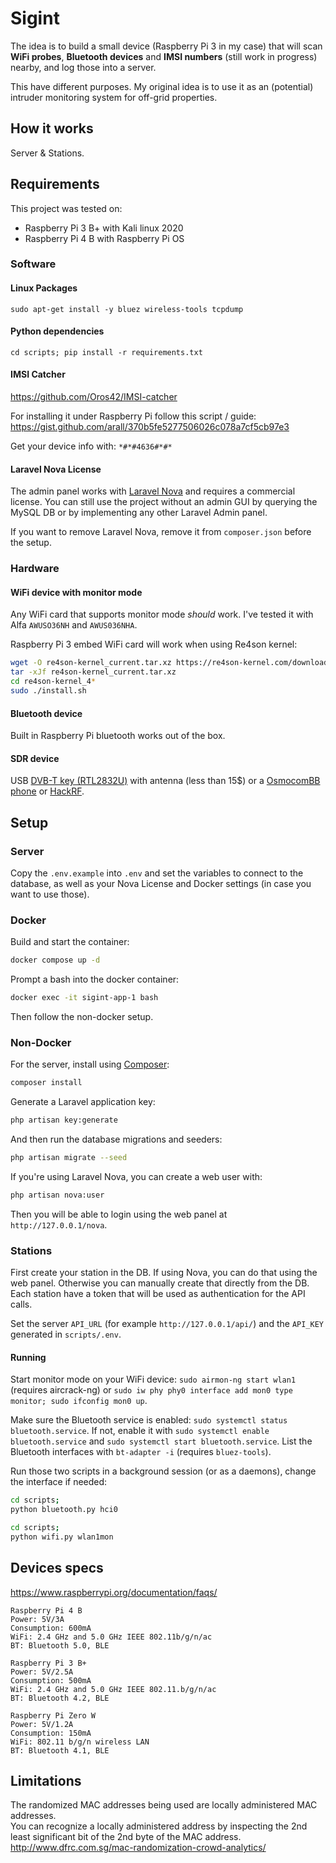 # Sigint
The idea is to build a small device (Raspberry Pi 3 in my case) that will scan **WiFi probes**, **Bluetooth devices** and **IMSI numbers** (still work in progress) nearby, and log those into a server.

This have different purposes. My original idea is to use it as an (potential) intruder monitoring system for off-grid properties.

## How it works

Server & Stations.


## Requirements

This project was tested on:
* Raspberry Pi 3 B+ with Kali linux 2020
* Raspberry Pi 4 B with Raspberry Pi OS

### Software

#### Linux Packages
`sudo apt-get install -y bluez wireless-tools tcpdump`

#### Python dependencies
`cd scripts; pip install -r requirements.txt`

#### IMSI Catcher
https://github.com/Oros42/IMSI-catcher

For installing it under Raspberry Pi follow this script / guide: https://gist.github.com/arall/370b5fe5277506026c078a7cf5cb97e3

Get your device info with: `*#*#4636#*#*`

#### Laravel Nova License
The admin panel works with [Laravel Nova](https://nova.laravel.com/) and requires a commercial license.
You can still use the project without an admin GUI by querying the MySQL DB or by implementing any other Laravel Admin panel.

If you want to remove Laravel Nova, remove it from `composer.json` before the setup.

### Hardware

#### WiFi device with monitor mode

Any WiFi card that supports monitor mode *should* work. I've tested it with Alfa `AWUSO36NH` and `AWUS036NHA`.

Raspberry Pi 3  embed WiFi card will work when using Re4son kernel:
```sh
wget -O re4son-kernel_current.tar.xz https://re4son-kernel.com/download/re4son-kernel-current/
tar -xJf re4son-kernel_current.tar.xz
cd re4son-kernel_4*
sudo ./install.sh
```

#### Bluetooth device
Built in Raspberry Pi bluetooth works out of the box.

#### SDR device
USB [DVB-T key (RTL2832U)](https://osmocom.org/projects/rtl-sdr/wiki/Rtl-sdr) with antenna (less than 15$) or a [OsmocomBB phone](https://osmocom.org/projects/baseband/wiki/Phones) or [HackRF](https://greatscottgadgets.com/hackrf/).

## Setup

### Server

Copy the `.env.example` into `.env` and set the variables to connect to the database, as well as your Nova License and Docker settings (in case you want to use those).

### Docker

Build and start the container:
```sh
docker compose up -d
```

Prompt a bash into the docker container:
```sh
docker exec -it sigint-app-1 bash
```

Then follow the non-docker setup.

### Non-Docker
For the server, install using [Composer](https://getcomposer.org/):
```sh
composer install
```

Generate a Laravel application key:
```sh
php artisan key:generate
```

And then run the database migrations and seeders:
```sh
php artisan migrate --seed
```

If you're using Laravel Nova, you can create a web user with:
```sh
php artisan nova:user
```

Then you will be able to login using the web panel at `http://127.0.0.1/nova`.

### Stations

First create your station in the DB. If using Nova, you can do that using the web panel.
Otherwise you can manually create that directly from the DB.
Each station have a token that will be used as authentication for the API calls.

Set the server `API_URL` (for example `http://127.0.0.1/api/`) and the `API_KEY` generated in `scripts/.env`.

#### Running
Start monitor mode on your WiFi device: `sudo airmon-ng start wlan1` (requires aircrack-ng) or `sudo iw phy phy0 interface add mon0 type monitor; sudo ifconfig mon0 up`.

Make sure the Bluetooth service is enabled: `sudo systemctl status bluetooth.service`. 
If not, enable it with `sudo systemctl enable bluetooth.service` and `sudo systemctl start bluetooth.service`.
List the Bluetooth interfaces with `bt-adapter -i` (requires `bluez-tools`).

Run those two scripts in a background session (or as a daemons), change the interface if needed:

```sh
cd scripts; 
python bluetooth.py hci0
```

```sh
cd scripts; 
python wifi.py wlan1mon
```

## Devices specs

https://www.raspberrypi.org/documentation/faqs/

```
Raspberry Pi 4 B
Power: 5V/3A
Consumption: 600mA
WiFi: 2.4 GHz and 5.0 GHz IEEE 802.11b/g/n/ac
BT: Bluetooth 5.0, BLE

Raspberry Pi 3 B+
Power: 5V/2.5A
Consumption: 500mA
WiFi: 2.4 GHz and 5.0 GHz IEEE 802.11.b/g/n/ac
BT: Bluetooth 4.2, BLE

Raspberry Pi Zero W
Power: 5V/1.2A
Consumption: 150mA
WiFi: 802.11 b/g/n wireless LAN
BT: Bluetooth 4.1, BLE
```

## Limitations
The randomized MAC addresses being used are locally administered MAC addresses.  
You can recognize a locally administered address by inspecting the 2nd least significant bit of the 2nd byte of the MAC address.
http://www.dfrc.com.sg/mac-randomization-crowd-analytics/
